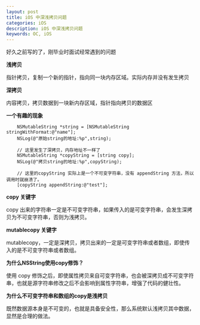 ```yaml
---
layout: post
title: iOS 中深浅拷贝问题
categories: iOS
description: iOS 中深浅拷贝问题
keywords: OC, iOS
---
```


好久之前写的了，刚毕业时面试经常遇到的问题

**浅拷贝**

指针拷贝，复制一个新的指针，指向同一块内存区域。实际内存并没有发生拷贝

**深拷贝**

内容拷贝，拷贝数据到一块新内存区域，指针指向拷贝的数据区

**一个有趣的现象**

```
    NSMutableString *string = [NSMutableString stringWithFormat:@"name"];
    NSLog(@"原始string的地址:%p",string);
    
    // 这里发生了深拷贝，内存地址不一样了
    NSMutableString *copyString = [string copy];
    NSLog(@"拷贝string的地址:%p",copyString);
    
    // 这里的copyString 实际上是一个不可变字符串，没有 appendString 方法，所以调用时就崩溃了。
    [copyString appendString:@"test"];
```

**copy 关键字**

copy 出来的字符串一定是不可变字符串，如果传入的是可变字符串，会发生深拷贝为不可变字符串，否则为浅拷贝。

**mutablecopy 关键字**

mutablecopy，一定是深拷贝，拷贝出来的一定是可变字符串或者数组，即使传入的是不可变字符串或者数组。

**为什么NSString使用copy修饰？**

使用 copy 修饰之后，即使属性拷贝来自可变字符串，也会被深拷贝成不可变字符串，也就是源字符串修改之后不会影响到属性字符串，增强了代码的健壮性。

**为什么不可变字符串和数组的copy是浅拷贝**

既然数据源本身是不可变的，也就是具备安全性，那么系统默认浅拷贝其中数据，显然是合理的做法。
